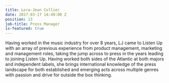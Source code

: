 ```yaml
---
title: Lora-Jean Collier
date: 2017-03-17 14:49:00 Z
position: 13
job-title: Press Manager
is-featured: true
---
```


Having worked in the music industry for over 8 years, LJ came to Listen Up with an array of previous experience from product management, marketing and management roles, taking the jump across to press in the years leading to joining Listen Up. Having worked both sides of the Atlantic at both majors and independent labels, she brings international knowledge of the press landscape for both established and emerging acts across multiple genres with passion and drive for outside the box thinking.
